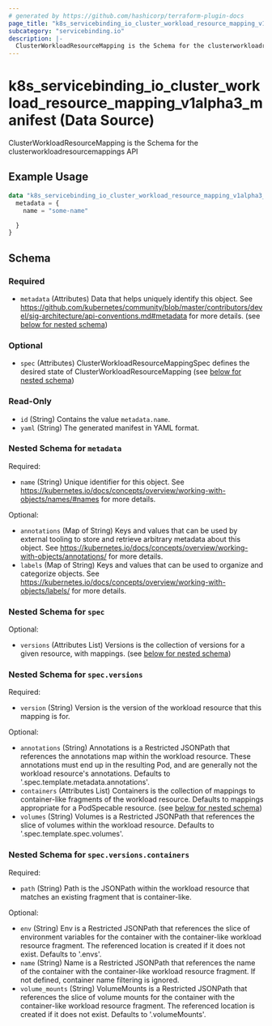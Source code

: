 ```yaml
---
# generated by https://github.com/hashicorp/terraform-plugin-docs
page_title: "k8s_servicebinding_io_cluster_workload_resource_mapping_v1alpha3_manifest Data Source - terraform-provider-k8s"
subcategory: "servicebinding.io"
description: |-
  ClusterWorkloadResourceMapping is the Schema for the clusterworkloadresourcemappings API
---
```


# k8s_servicebinding_io_cluster_workload_resource_mapping_v1alpha3_manifest (Data Source)

ClusterWorkloadResourceMapping is the Schema for the clusterworkloadresourcemappings API

## Example Usage

```terraform
data "k8s_servicebinding_io_cluster_workload_resource_mapping_v1alpha3_manifest" "example" {
  metadata = {
    name = "some-name"

  }
}
```

<!-- schema generated by tfplugindocs -->
## Schema

### Required

- `metadata` (Attributes) Data that helps uniquely identify this object. See https://github.com/kubernetes/community/blob/master/contributors/devel/sig-architecture/api-conventions.md#metadata for more details. (see [below for nested schema](#nestedatt--metadata))

### Optional

- `spec` (Attributes) ClusterWorkloadResourceMappingSpec defines the desired state of ClusterWorkloadResourceMapping (see [below for nested schema](#nestedatt--spec))

### Read-Only

- `id` (String) Contains the value `metadata.name`.
- `yaml` (String) The generated manifest in YAML format.

<a id="nestedatt--metadata"></a>
### Nested Schema for `metadata`

Required:

- `name` (String) Unique identifier for this object. See https://kubernetes.io/docs/concepts/overview/working-with-objects/names/#names for more details.

Optional:

- `annotations` (Map of String) Keys and values that can be used by external tooling to store and retrieve arbitrary metadata about this object. See https://kubernetes.io/docs/concepts/overview/working-with-objects/annotations/ for more details.
- `labels` (Map of String) Keys and values that can be used to organize and categorize objects. See https://kubernetes.io/docs/concepts/overview/working-with-objects/labels/ for more details.


<a id="nestedatt--spec"></a>
### Nested Schema for `spec`

Optional:

- `versions` (Attributes List) Versions is the collection of versions for a given resource, with mappings. (see [below for nested schema](#nestedatt--spec--versions))

<a id="nestedatt--spec--versions"></a>
### Nested Schema for `spec.versions`

Required:

- `version` (String) Version is the version of the workload resource that this mapping is for.

Optional:

- `annotations` (String) Annotations is a Restricted JSONPath that references the annotations map within the workload resource. These annotations must end up in the resulting Pod, and are generally not the workload resource's annotations. Defaults to '.spec.template.metadata.annotations'.
- `containers` (Attributes List) Containers is the collection of mappings to container-like fragments of the workload resource. Defaults to mappings appropriate for a PodSpecable resource. (see [below for nested schema](#nestedatt--spec--versions--containers))
- `volumes` (String) Volumes is a Restricted JSONPath that references the slice of volumes within the workload resource. Defaults to '.spec.template.spec.volumes'.

<a id="nestedatt--spec--versions--containers"></a>
### Nested Schema for `spec.versions.containers`

Required:

- `path` (String) Path is the JSONPath within the workload resource that matches an existing fragment that is container-like.

Optional:

- `env` (String) Env is a Restricted JSONPath that references the slice of environment variables for the container with the container-like workload resource fragment. The referenced location is created if it does not exist. Defaults to '.envs'.
- `name` (String) Name is a Restricted JSONPath that references the name of the container with the container-like workload resource fragment. If not defined, container name filtering is ignored.
- `volume_mounts` (String) VolumeMounts is a Restricted JSONPath that references the slice of volume mounts for the container with the container-like workload resource fragment. The referenced location is created if it does not exist. Defaults to '.volumeMounts'.
